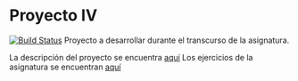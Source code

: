 # Proyecto IV
[![Build Status](https://travis-ci.org/Maverick94/IV_Proyecto.svg?branch=master)](https://travis-ci.org/Maverick94/IV_Proyecto)
Proyecto a desarrollar durante el transcurso de la asignatura.

La descripción del proyecto se encuentra [aquí](https://maverick94.github.io/IV_Proyecto/)
Los ejercicios de la asignatura se encuentran [aquí](https://github.com/Maverick94/EjerciciosIV)

